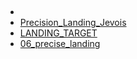 


##
- []()
- [Precision_Landing_Jevois](https://github.com/patrickpoirier51/JeVois--Python-Tracking/blob/master/Precision_Landing_Jevois.py)
- [LANDING_TARGET](http://mavlink.io/en/messages/common.html#LANDING_TARGET)
- [06_precise_landing](https://github.com/tizianofiorenzani/how_do_drones_work/blob/test-ros/scripts/06_precise_landing.py)
